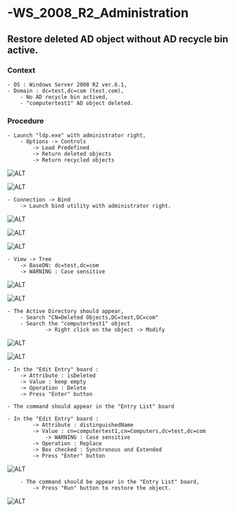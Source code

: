 # -WS_2008_R2_Administration

## Restore deleted AD object without AD recycle bin active.
### Context
	- OS : Windows Server 2008 R2 ver.6.1,
 	- Domain : dc=test,dc=com (test.com),
  		- No AD recycle bin actived,
    	- "computertest1" AD object deleted.
      
### Procedure
	- Launch "ldp.exe" with administrator right,
 		- Options -> Controls
   			-> Load Predefined
     		-> Return deleted objects
       		-> Return recycled objects

![ALT](/Referentiel/0_ldp_options_1.png)
  
![ALT](/Referentiel/1_ldp_options_2.png)

  	- Connection -> Bind
   		-> Launch bind utility with administrator right.

![ALT](/Referentiel/2_ldp_bind_1.png)

![ALT](/Referentiel/3_ldp_bind_2.png)

![ALT](/Referentiel/4_ldp_bind_3.png)

	- View -> Tree
 		-> BaseDN: dc=test,dc=com
   		-> WARNING : Case sensitive

![ALT](/Referentiel/5_ldp_view_1.png)

![ALT](/Referentiel/6_ldp_view_2.png)

	- The Active Directory should appear,
 		- Search "CN=Deleted Objects,DC=test,DC=com" 
   		- Search the "computertest1" object
     			-> Right click on the object -> Modify
	
![ALT](/Referentiel/7_ldp_ad.png)

![ALT](/Referentiel/8_ldp_obj.png)

	- In the "Edit Entry" board :
 		-> Attribute : isDeleted
   		-> Value : keep empty
     	-> Operation : Delete
       	-> Press "Enter" button

  	- The command should appear in the "Entry List" board
   
   	- In the "Edit Entry" board :
    		-> Attribute : distinguishedName
      		-> Value : cn=computertest1,cn=Computers,dc=test,dc=com
				-> WARNING : Case sensitive
			-> Operation : Replace
  			-> Box checked : Synchronous and Extended
    		-> Press "Enter" button

![ALT](/Referentiel/9_ldp_attributs.png)

      	- The command should be appear in the "Entry List" board,
       		-> Press "Run" button to restore the object.
      		
![ALT](/Referentiel/10_ldp_result.png)
